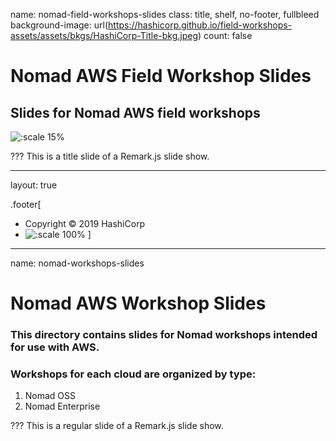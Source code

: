 name: nomad-field-workshops-slides
class: title, shelf, no-footer, fullbleed
background-image: url(https://hashicorp.github.io/field-workshops-assets/assets/bkgs/HashiCorp-Title-bkg.jpeg)
count: false


# Nomad AWS Field Workshop Slides
## Slides for Nomad AWS field workshops

![:scale 15%](https://hashicorp.github.io/field-workshops-assets/assets/logos/logo_nomad.png)

???
This is a title slide of a Remark.js slide show.

---
layout: true

.footer[
- Copyright © 2019 HashiCorp
- ![:scale 100%](https://hashicorp.github.io/field-workshops-assets/assets/logos/HashiCorp_Icon_Black.svg)
]

---
name: nomad-workshops-slides
# Nomad AWS Workshop Slides
### This directory contains slides for Nomad workshops intended for use with AWS.
### Workshops for each cloud are organized by type:
  1. Nomad OSS
  1. Nomad Enterprise

???
This is a regular slide of a Remark.js slide show.
